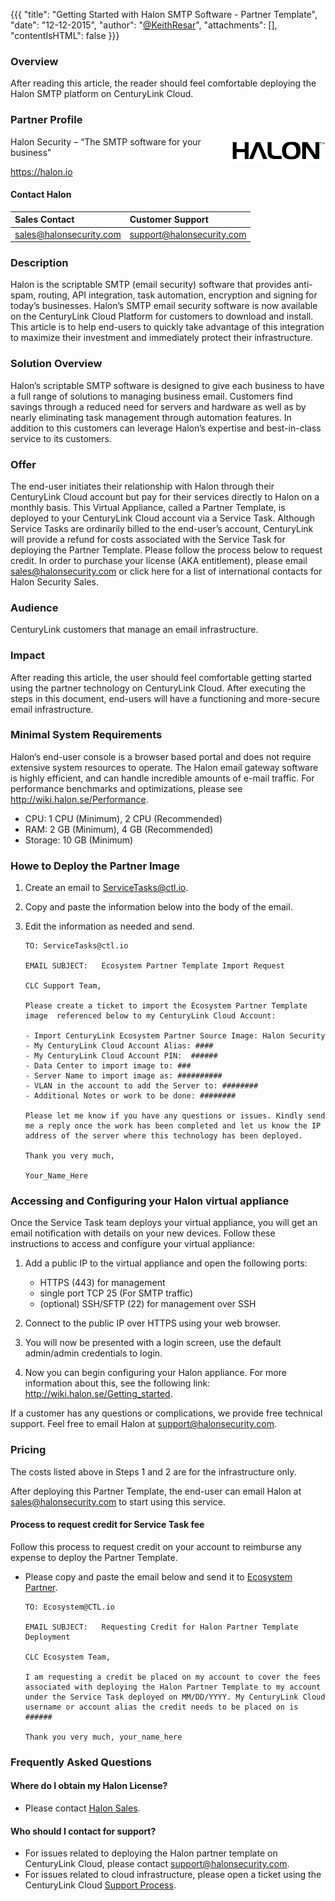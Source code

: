 {{{
"title": "Getting Started with Halon SMTP Software - Partner Template",
"date": "12-12-2015",
"author": "<a href='https://twitter.com/KeithResar'>@KeithResar</a>",
"attachments": [],
"contentIsHTML": false
}}}

### Overview
After reading this article, the reader should feel comfortable deploying the Halon SMTP platform on CenturyLink Cloud.

### Partner Profile
<img src="../../images/halon/halon_logo.png" style="border:0;float:right;max-width: 150px;">

Halon Security – “The SMTP software for your business”

https://halon.io

#### Contact Halon
|Sales Contact      | Customer Support	|
|:- |:-	|
|sales@halonsecurity.com       | support@halonsecurity.com	|


### Description
Halon is the scriptable SMTP (email security) software that provides anti-spam, routing, API integration, task automation, encryption and signing for today’s businesses. Halon’s SMTP email security software is now available on the CenturyLink Cloud Platform for customers to download and install. This article is to help end-users to quickly take advantage of this integration to maximize their investment and immediately protect their infrastructure.

### Solution Overview
Halon’s scriptable SMTP software is designed to give each business to have a full range of solutions to managing business email. Customers find savings through a reduced need for servers and hardware as well as by nearly eliminating task management through automation features. In addition to this customers can leverage Halon’s expertise and best-in-class service to its customers.

### Offer
The end-user initiates their relationship with Halon through their CenturyLink Cloud account but pay for their services directly to Halon on a monthly basis. This Virtual Appliance, called a Partner Template, is deployed to your CenturyLink Cloud account via a Service Task. Although Service Tasks are ordinarily billed to the end-user’s account, CenturyLink will provide a refund for costs associated with the Service Task for deploying the Partner Template. Please follow the process below to request credit. In order to purchase your license (AKA entitlement), please email sales@halonsecurity.com or click here for a list of international contacts for Halon Security Sales.

### Audience
CenturyLink customers that manage an email infrastructure.

### Impact
After reading this article, the user should feel comfortable getting started using the partner technology on CenturyLink Cloud. After executing the steps in this document, end-users will have a functioning and more-secure email infrastructure.

### Minimal System Requirements
Halon’s end-user console is a browser based portal and does not require extensive system resources to operate. The Halon email gateway software is highly efficient, and can handle incredible amounts of e-mail traffic. For performance benchmarks and optimizations, please see http://wiki.halon.se/Performance.

* CPU: 1 CPU (Minimum), 2 CPU (Recommended)
* RAM: 2 GB (Minimum), 4 GB (Recommended)
* Storage: 10 GB (Minimum)

### Howe to Deploy the Partner Image
1. Create an email to ServiceTasks@ctl.io.

2. Copy and paste the information below into the body of the email.

3. Edit the information as needed and send.

   ```
   TO: ServiceTasks@ctl.io

   EMAIL SUBJECT:   Ecosystem Partner Template Import Request

   CLC Support Team,

   Please create a ticket to import the Ecosystem Partner Template image  referenced below to my CenturyLink Cloud Account:

   - Import CenturyLink Ecosystem Partner Source Image: Halon Security
   - My CenturyLink Cloud Account Alias: ####
   - My CenturyLink Cloud Account PIN:  ######
   - Data Center to import image to: ###
   - Server Name to import image as: ##########
   - VLAN in the account to add the Server to: ########
   - Additional Notes or work to be done: ########

   Please let me know if you have any questions or issues. Kindly send me a reply once the work has been completed and let us know the IP address of the server where this technology has been deployed.

   Thank you very much,

   Your_Name_Here
   ```

### Accessing and Configuring your Halon virtual appliance
Once the Service Task team deploys your virtual appliance, you will get an email notification with details on your new devices. Follow these instructions to access and configure your virtual appliance:

1. Add a public IP to the virtual appliance and open the following ports:
   * HTTPS (443) for management
   * single port TCP 25 (For SMTP traffic)
   * (optional) SSH/SFTP (22) for management over SSH

2. Connect to the public IP over HTTPS using your web browser.

3. You will now be presented with a login screen, use the default admin/admin credentials to login.

4. Now you can begin configuring your Halon appliance. For more information about this, see the following link: http://wiki.halon.se/Getting_started.

If a customer has any questions or complications, we provide free technical support. Feel free to email Halon at [support@halonsecurity.com](mailto:support@halonsecurity.com).

### Pricing
The costs listed above in Steps 1 and 2 are for the infrastructure only.

After deploying this Partner Template, the end-user can email Halon at [sales@halonsecurity.com](mailto:sales@halonsecurity.com) to start using this service.

#### Process to request credit for Service Task fee
Follow this process to request credit on your account to reimburse any expense to deploy the Partner Template.

* Please copy and paste the email below and send it to [Ecosystem Partner](mailto:ecosystem@ctl.io).

  ```
  TO: Ecosystem@CTL.io

  EMAIL SUBJECT:   Requesting Credit for Halon Partner Template Deployment

  CLC Ecosystem Team,

  I am requesting a credit be placed on my account to cover the fees associated with deploying the Halon Partner Template to my account under the Service Task deployed on MM/DD/YYYY. My CenturyLink Cloud username or account alias the credit needs to be placed on is ######

  Thank you very much, your_name_here
  ```

### Frequently Asked Questions

#### Where do I obtain my Halon License?
* Please contact [Halon Sales](mailto:sales@halonsecurity.com).

#### Who should I contact for support?
* For issues related to deploying the Halon partner template on CenturyLink Cloud, please contact [support@halonsecurity.com](mailto:support@halonsecurity.com).
* For issues related to cloud infrastructure, please open a ticket using the CenturyLink Cloud [Support Process](https://www.ctl.io/knowledge-base/support/how-do-i-report-a-support-issue/).
